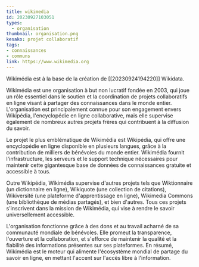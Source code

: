 ```yaml
---
title: wikimedia
id: 20230927103051
types:
  - organisation
thumbnail: organisation.png
kesako: projet collaboratif
tags:
- connaissances
- communs
link: https://www.wikimedia.org
---
```

Wikimédia est à la base de la création de [[20230924194220]] Wikidata.

Wikimédia est une organisation à but non lucratif fondée en 2003, qui joue un rôle essentiel dans le soutien et la coordination de projets collaboratifs en ligne visant à partager des connaissances dans le monde entier. L'organisation est principalement connue pour son engagement envers Wikipédia, l'encyclopédie en ligne collaborative, mais elle supervise également de nombreux autres projets frères qui contribuent à la diffusion du savoir.

Le projet le plus emblématique de Wikimédia est Wikipédia, qui offre une encyclopédie en ligne disponible en plusieurs langues, grâce à la contribution de milliers de bénévoles du monde entier. Wikimédia fournit l'infrastructure, les serveurs et le support technique nécessaires pour maintenir cette gigantesque base de données de connaissances gratuite et accessible à tous.

Outre Wikipédia, Wikimédia supervise d'autres projets tels que Wiktionnaire (un dictionnaire en ligne), Wikiquote (une collection de citations), Wikiversité (une plateforme d'apprentissage en ligne), Wikimedia Commons (une bibliothèque de médias partagés), et bien d'autres. Tous ces projets s'inscrivent dans la mission de Wikimédia, qui vise à rendre le savoir universellement accessible.

L'organisation fonctionne grâce à des dons et au travail acharné de sa communauté mondiale de bénévoles. Elle promeut la transparence, l'ouverture et la collaboration, et s'efforce de maintenir la qualité et la fiabilité des informations présentes sur ses plateformes. En résumé, Wikimédia est le moteur qui alimente l'écosystème mondial de partage du savoir en ligne, en mettant l'accent sur l'accès libre à l'information.